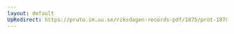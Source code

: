 ```yaml
---
layout: default
UpRedirect: https://pruto.im.uu.se/riksdagen-records-pdf/1875/prot-1875--fk--034/prot-1875--fk--034_041.pdf
---
```

